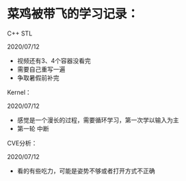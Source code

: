 # 菜鸡被带飞的学习记录：

<summary>C++ STL</summary>

2020/07/12

- 视频还有3、4个容器没看完
- 需要自己重写一遍
- 争取暑假前补完

<summary>Kernel：</summary>

2020/07/12 

- 感觉是一个漫长的过程，需要循环学习，第一次学以输入为主
- 第一轮 中断

<summary>CVE分析：</summary>

2020/07/12

- 看的有些吃力，可能是姿势不够或者打开方式不正确